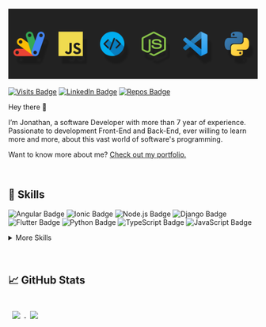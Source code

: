 [![Jonathan GitHub Banner](./assets/banner.jpg)](https://jhonifreitas.github.io/portfolio)

[![Visits Badge](https://badges.pufler.dev/visits/jhonifreitas/portfolio)](https://jhonifreitas.github.io/portfolio)
[![LinkedIn Badge](https://img.shields.io/badge/LinkedIn-Profile-informational?style=flat&logo=linkedin&logoColor=white&color=0D76A8)](https://www.linkedin.com/in/jonathan-freitas-dev/)
[![Repos Badge](https://badges.pufler.dev/repos/jhonifreitas)](https://github.com/jhonifreitas?tab=repositories)

Hey there 👋

I’m Jonathan, a software Developer with more than 7 year of experience. Passionate to development Front-End and Back-End, ever willing to learn more and more, about this vast world of software's programming.

Want to know more about me? [Check out my portfolio.](https://jhonifreitas.github.io/portfolio)

<br>

## 💼 Skills

![Angular Badge](https://img.shields.io/badge/Code-Angular-informational?style=flat&logo=angular&logoColor=white&color=21B352)
![Ionic Badge](https://img.shields.io/badge/Code-Ionic-informational?style=flat&logo=ionic&logoColor=white&color=21B352)
![Node.js Badge](https://img.shields.io/badge/Code-Node.js-informational?style=flat&logo=node.js&logoColor=white&color=21B352)
![Django Badge](https://img.shields.io/badge/Code-Django-informational?style=flat&logo=django&logoColor=white&color=21B352)
![Flutter Badge](https://img.shields.io/badge/Code-Flutter-informational?style=flat&logo=flutter&logoColor=white&color=21B352)
![Python Badge](https://img.shields.io/badge/Code-Python-informational?style=flat&logo=python&logoColor=white&color=21B352)
![TypeScript Badge](https://img.shields.io/badge/Code-TypeScript-informational?style=flat&logo=typescript&logoColor=white&color=21B352)
![JavaScript Badge](https://img.shields.io/badge/Code-JavaScript-informational?style=flat&logo=javascript&logoColor=white&color=21B352)

<details>
<summary>More Skills</summary>

<br>

![Redis Badge](https://img.shields.io/badge/Lib-Redis-informational?style=flat&logo=redis&logoColor=white&color=4B32C3)
![Express Badge](https://img.shields.io/badge/Lib-Express-informational?style=flat&logo=express&logoColor=white&color=4B32C3)
![JWT Badge](https://img.shields.io/badge/Lib-JWT-informational?style=flat&logo=jwt&logoColor=white&color=4B32C3)
![Angular Universal Badge](https://img.shields.io/badge/Lib-Angular%20Universal-informational?style=flat&logo=angular-universal&logoColor=white&color=4B32C3)
![ESLint Badge](https://img.shields.io/badge/Lib-ESLint-informational?style=flat&logo=eslint&logoColor=white&color=4B32C3)
![JQuery Badge](https://img.shields.io/badge/Lib-JQuery-informational?style=flat&logo=jquery&logoColor=white&color=4B32C3)

<br>

![Tailwind Badge](https://img.shields.io/badge/Style-Tailwind-informational?style=flat&logo=tailwind-css&logoColor=white&color=E57CD8)
![Bootstrap Badge](https://img.shields.io/badge/Style-Bootstrap-informational?style=flat&logo=bootstrap&logoColor=white&color=E57CD8)
![CSS Badge](https://img.shields.io/badge/Style-CSS-informational?style=flat&logo=css3&logoColor=white&color=E57CD8)
![Sass Badge](https://img.shields.io/badge/Style-Sass-informational?style=flat&logo=sass&logoColor=white&color=E57CD8)

<br>

![PostgreSQL Badge](https://img.shields.io/badge/DB-PostgreSQL-informational?style=flat&logo=postgresql&logoColor=white&color=4169E1)
![MySQL Badge](https://img.shields.io/badge/DB-MySQL-informational?style=flat&logo=mysql&logoColor=white&color=4169E1)
![MongoDB Badge](https://img.shields.io/badge/DB-MongoDB-informational?style=flat&logo=mongodb&logoColor=white&color=4169E1)
![Firebase Badge](https://img.shields.io/badge/DB-Firebase-informational?style=flat&logo=firebase&logoColor=white&color=4169E1)

<br>

![PyTest Badge](https://img.shields.io/badge/Test-PyTest-informational?style=flat&logo=pytest&logoColor=white&color=FBBA00)
![Jest Badge](https://img.shields.io/badge/Test-Jest-informational?style=flat&logo=jest&logoColor=white&color=FBBA00)

<br>

![Google Cloud Badge](https://img.shields.io/badge/Cloud-GCP-informational?style=flat&logo=google-cloud&logoColor=white&color=EA4335)
![AWS Badge](https://img.shields.io/badge/Cloud-AWS-informational?style=flat&logo=amazon-aws&logoColor=white&color=EA4335)

<br>

![Docker Badge](https://img.shields.io/badge/Tools-Docker-informational?style=flat&logo=docker&logoColor=white&color=4AB197)
![Nginx Badge](https://img.shields.io/badge/Tools-Nginx-informational?style=flat&logo=nginx&logoColor=white&color=4AB197)
![NPM Badge](https://img.shields.io/badge/Tools-NPM-informational?style=flat&logo=npm&logoColor=white&color=4AB197)
![Yarn Badge](https://img.shields.io/badge/Tools-Yarn-informational?style=flat&logo=yarn&logoColor=white&color=4AB197)
![Postman Badge](https://img.shields.io/badge/Tools-Postman-informational?style=flat&logo=postman&logoColor=white&color=4AB197)
![GitHub Badge](https://img.shields.io/badge/Tools-GitHub-informational?style=flat&logo=github&logoColor=white&color=4AB197)
![GitLab Badge](https://img.shields.io/badge/Tools-GitLab-informational?style=flat&logo=gitlab&logoColor=white&color=4AB197)
![Bitbucket Badge](https://img.shields.io/badge/Tools-Bitbucket-informational?style=flat&logo=bitbucket&logoColor=white&color=4AB197)
![Jira Badge](https://img.shields.io/badge/Tools-Jira-informational?style=flat&logo=jira-software&logoColor=white&color=4AB197)
![Trello Badge](https://img.shields.io/badge/Tools-Trello-informational?style=flat&logo=trello&logoColor=white&color=4AB197)
![Toggl Badge](https://img.shields.io/badge/Tools-Toggl-informational?style=flat&logo=toggl&logoColor=white&color=4AB197)

</details>

<br>
<br>

## &#x1f4c8; GitHub Stats

<br>

<a href="https://github.com/jhonifreitas">
  <img align="center" style="margin:0.5rem" src="https://github-readme-stats.vercel.app/api/top-langs/?username=jhonifreitas&hide=html,css&title_color=ffffff&text_color=c9cacc&icon_color=4AB197&bg_color=1A2B34" />
</a>

<a href="https://github.com/jhonifreitas">
  <img align="center" style="margin:0.5rem" src="https://github-readme-stats.vercel.app/api?username=jhonifreitas&show_icons=true&line_height=27&count_private=true&title_color=ffffff&text_color=c9cacc&icon_color=4AB097&bg_color=1A2B34" />
</a>
